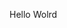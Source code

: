 Hello Wolrd




































































































































































































































































































































































































































































































































































































































































































































































































































































































































































































































































































































































































































































































































































































































































































































































































































































































































































































































































































































































































































































































































































































































































































































































































































































































































































































































































































































































































































































































































































































































































































































































































































































































































































